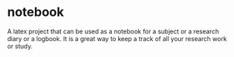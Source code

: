 # notebook
A latex project that can be used as a notebook for a subject or a research diary or a logbook. It is a great way to keep a track of all your research work or study.
